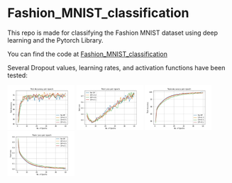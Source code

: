 # Fashion_MNIST_classification

This repo is made for classifying the Fashion MNIST dataset using deep learning and the Pytorch Library.

You can find the code at [Fashion_MNIST_classification](https://github.com/valerich95/Fashion_MNIST_classification/blob/main/Fashion_MNIST%20(5).ipynb)

Several Dropout values, learning rates, and activation functions have been tested:

<img src="Test_Accuracy_per_epoch.jpg" width="30%"> <img src="Test_Loss_per_epoch.jpg " width="30%">
<img src="Train_Accuracy_per_epoch.jpg " width="30%">  <img src="Train_Loss_per_epoch.jpg" width="30%">
